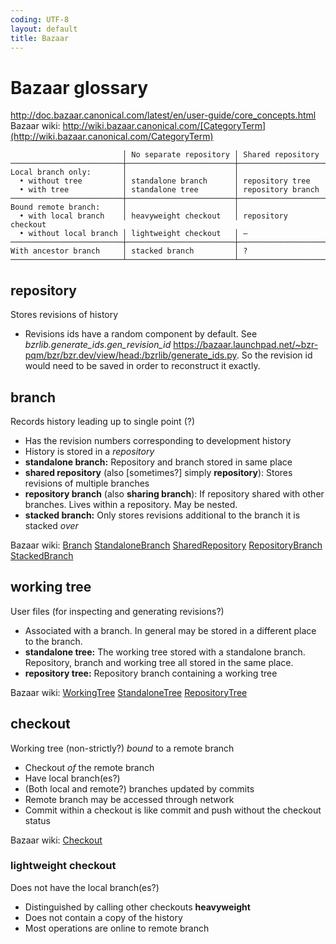 ```yaml
---
coding: UTF-8
layout: default
title: Bazaar
---
```


# Bazaar glossary #
http://doc.bazaar.canonical.com/latest/en/user-guide/core_concepts.html
Bazaar wiki: http://wiki.bazaar.canonical.com/[CategoryTerm](http://wiki.bazaar.canonical.com/CategoryTerm)

                             │ No separate repository │ Shared repository   
    ─────────────────────────┼────────────────────────┼─────────────────────
    Local branch only:       │                        │                     
      • without tree         │ standalone branch      │ repository tree     
      • with tree            │ standalone tree        │ repository branch   
    ─────────────────────────┼────────────────────────┼─────────────────────
    Bound remote branch:     │                        │                     
      • with local branch    │ heavyweight checkout   │ repository checkout 
      • without local branch │ lightweight checkout   │ –                   
    ─────────────────────────┼────────────────────────┼─────────────────────
    With ancestor branch     │ stacked branch         │ ?                   
    ─────────────────────────┴────────────────────────┴─────────────────────

## repository ##

Stores revisions of history

* Revisions ids have a random component by default. See _bzrlib.generate_ids.gen_revision_id_ <https://bazaar.launchpad.net/~bzr-pqm/bzr/bzr.dev/view/head:/bzrlib/generate_ids.py>. So the revision id would need to be saved in order to reconstruct it exactly.

## branch ##

Records history leading up to single point (?)

* Has the revision numbers corresponding to development history
* History is stored in a _repository_
* **standalone branch:** Repository and branch stored in same place
* **shared repository** (also \[sometimes?\] simply **repository**): Stores revisions of multiple branches
* **repository branch** (also **sharing branch**): If repository shared with other branches. Lives within a repository. May be nested.
* **stacked branch:** Only stores revisions additional to the branch it is stacked _over_

Bazaar wiki:
[Branch](http://wiki.bazaar.canonical.com/Branch)
[StandaloneBranch](http://wiki.bazaar.canonical.com/StandaloneBranch)
[SharedRepository](http://wiki.bazaar.canonical.com/SharedRepository)
[RepositoryBranch](http://wiki.bazaar.canonical.com/RepositoryBranch)
[StackedBranch](http://wiki.bazaar.canonical.com/StackedBranch)

## working tree ##

User files (for inspecting and generating revisions?)

* Associated with a branch. In general may be stored in a different place to the branch.
* **standalone tree:** The working tree stored with a standalone branch. Repository, branch and working tree all stored in the same place. 
* **repository tree:** Repository branch containing a working tree

Bazaar wiki:
[WorkingTree](http://wiki.bazaar.canonical.com/WorkingTree)
[StandaloneTree](http://wiki.bazaar.canonical.com/StandaloneTree)
[RepositoryTree](http://wiki.bazaar.canonical.com/RepositoryTree)

## checkout ##

Working tree (non-strictly?) _bound_ to a remote branch

* Checkout _of_ the remote branch
* Have local branch(es?)
* (Both local and remote?) branches updated by commits
* Remote branch may be accessed through network
* Commit within a checkout is like commit and push without the checkout status

Bazaar wiki:
[Checkout](http://wiki.bazaar.canonical.com/Checkout)

### lightweight checkout ###

Does not have the local branch(es?)

* Distinguished by calling other checkouts **heavyweight**
* Does not contain a copy of the history
* Most operations are online to remote branch
